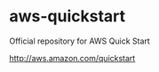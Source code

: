 aws-quickstart
==============

Official repository for AWS Quick Start  

http://aws.amazon.com/quickstart  
